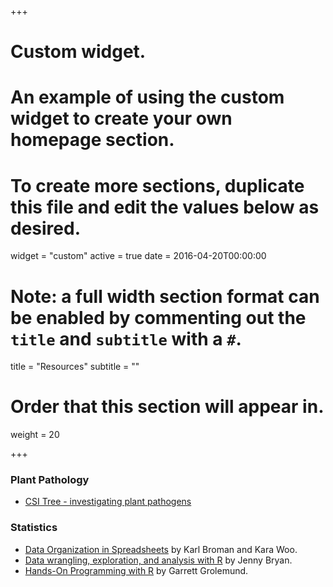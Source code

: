 +++
# Custom widget.
# An example of using the custom widget to create your own homepage section.
# To create more sections, duplicate this file and edit the values below as desired.
widget = "custom"
active = true
date = 2016-04-20T00:00:00

# Note: a full width section format can be enabled by commenting out the `title` and `subtitle` with a `#`.
title = "Resources"
subtitle = ""

# Order that this section will appear in.
weight = 20

+++

### Plant Pathology  

- [CSI Tree - investigating plant pathogens](http://www.saps.org.uk/secondary/teaching-resources/1273-csi-trees-investigating-plant-pathogens)  

### Statistics  

- [Data Organization in Spreadsheets](https://doi.org/10.1080/00031305.2017.1375989) by Karl Broman and Kara Woo.  
- [Data wrangling, exploration, and analysis with R](http://stat545.com/index.html) by Jenny Bryan.  
- [Hands-On Programming with R](https://rstudio-education.github.io/hopr/) by Garrett Grolemund.  

